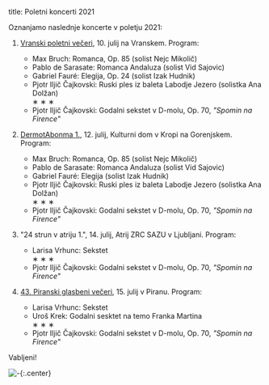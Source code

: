 title: Poletni koncerti 2021

Oznanjamo naslednje koncerte v poletju 2021:

1.  [Vranski poletni večeri](https://zkts-vransko.si/kultura/vranski-kulturni-veceri-ozivimo-kulturno-dediscino/), 10. julij na Vranskem.
    Program:

    * Max Bruch: Romanca, Op. 85 (solist Nejc Mikolič)
    * Pablo de Sarasate: Romanca Andaluza (solist Vid Sajovic)
    * Gabriel Fauré: Elegija, Op. 24 (solist Izak Hudnik)
    * Pjotr Iljič Čajkovski: Ruski ples iz baleta Labodje Jezero (solistka Ana Dolžan)
      <br>∗ ∗ ∗
    * Pjotr Iljič Čajkovski: Godalni sekstet v D-molu, Op. 70, _"Spomin na Firence"_

2.  [DermotAbonma 1.](https://kultura-kropa.si/dermotabonma/), 12. julij, Kulturni dom v Kropi na Gorenjskem.
    Program:
    * Max Bruch: Romanca, Op. 85 (solist Nejc Mikolič)
    * Pablo de Sarasate: Romanca Andaluza (solist Vid Sajovic)
    * Gabriel Fauré: Elegija (solist Izak Hudnik)
    * Pjotr Iljič Čajkovski: Ruski ples iz baleta Labodje Jezero (solistka Ana Dolžan)
      <br>∗ ∗ ∗
    * Pjotr Iljič Čajkovski: Godalni sekstet v D-molu, Op. 70, _"Spomin na Firence"_

3.  "24 strun v atriju 1.", 14. julij, Atrij ZRC SAZU v Ljubljani.
    Program:
    * Larisa Vrhunc: Sekstet
      <br>∗ ∗ ∗
    * Pjotr Iljič Čajkovski: Godalni sekstet v D-molu, Op. 70, _"Spomin na Firence"_

4.  [43. Piranski glasbeni večeri](https://www.avditorij.si/si/program/glasba/43-piranski-glasbeni-veceri-slovenski-godalni-sekstet), 15. julij v Piranu.
    Program:
    * Larisa Vrhunc: Sekstet
    * Uroš Krek: Godalni sesktet na temo Franka Martina
      <br>∗ ∗ ∗
    * Pjotr Iljič Čajkovski: Godalni sekstet v D-molu, Op. 70, _"Spomin na Firence"_

Vabljeni!

![-](https://picsum.photos/600/400?random){:.center}
